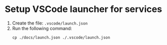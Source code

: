 # Setup VSCode launcher for services
1. Create the file: `.vscode/launch.json`
2. Run the following command:
   ```pwsh
   cp ./docs/launch.json ./.vscode/launch.json
   ```
